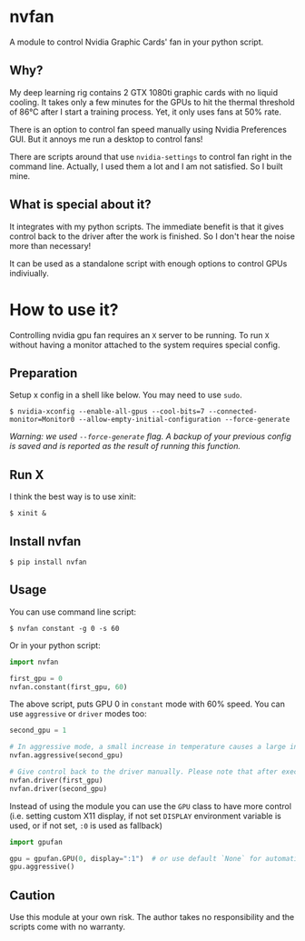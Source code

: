 nvfan
======

A module to control Nvidia Graphic Cards' fan in your python script.

## Why?

My deep learning rig contains 2 GTX 1080ti graphic cards with no liquid cooling. It takes only a few minutes for the GPUs to hit the thermal threshold of 86°C after I start a training process. Yet, it only uses fans at 50% rate.

There is an option to control fan speed manually using Nvidia Preferences GUI. But it annoys me run a desktop to control fans!

There are scripts around that use `nvidia-settings` to control fan right in the command line. Actually, I used them a lot and I am not satisfied. So I built mine.

## What is special about it?

It integrates with my python scripts. The immediate benefit is that it gives control back to the driver after the work is finished. So I don't hear the noise more than necessary!

It can be used as a standalone script with enough options to control GPUs indiviually.

# How to use it?

Controlling nvidia gpu fan requires an `X` server to be running. To run `X` without having a monitor attached to the system requires special config.


## Preparation

Setup x config in a shell like below. You may need to use `sudo`.

```
$ nvidia-xconfig --enable-all-gpus --cool-bits=7 --connected-monitor=Monitor0 --allow-empty-initial-configuration --force-generate
```

*Warning: we used `--force-generate` flag. A backup of your previous config is saved and is reported as the result of running this function.*

## Run X

I think the best way is to use xinit:

```
$ xinit &
```

## Install nvfan

```
$ pip install nvfan
```

## Usage

You can use command line script:

```
$ nvfan constant -g 0 -s 60
```

Or in your python script:

```python
import nvfan

first_gpu = 0
nvfan.constant(first_gpu, 60)
```

The above script, puts GPU 0 in `constant` mode with 60% speed. You can use `aggressive` or `driver` modes too:

```python
second_gpu = 1

# In aggressive mode, a small increase in temperature causes a large increase in fan speed.
nvfan.aggressive(second_gpu)

# Give control back to the driver manually. Please note that after execution is finished, this line is automatically called so you don't have to.
nvfan.driver(first_gpu)
nvfan.driver(second_gpu)
```

Instead of using the module you can use the `GPU` class to have more control (i.e. setting custom X11 display, if not set `DISPLAY` environment variable is used, or if not set, `:0` is used as fallback)

```python
import gpufan

gpu = gpufan.GPU(0, display=":1")  # or use default `None` for automatic lookup of display
gpu.aggressive()
```

## Caution

Use this module at your own risk. The author takes no responsibility and the scripts come with no warranty.
